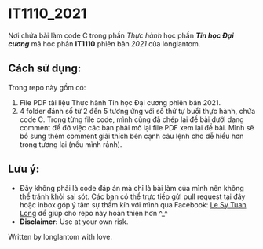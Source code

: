 # IT1110_2021

Nơi chứa bài làm code C trong phần *Thực hành* học phần ***Tin học Đại cương*** mã học phần **IT1110** phiên bản *2021* của longlantom.

## Cách sử dụng:
Trong repo này gồm có:
1. File PDF tài liệu Thực hành Tin học Đại cương phiên bản 2021.
2. 4 folder đánh số từ 2 đến 5 tương ứng với số thứ tự buổi thực hành, chứa code C.
Trong từng file code, mình cũng đã chép lại đề bài dưới dạng comment để đỡ việc các bạn phải mở lại file PDF xem lại đề bài.
Mình sẽ bổ sung thêm comment giải thích bên cạnh câu lệnh cho dễ hiểu hơn trong tương lai (nếu mình rảnh).

## Lưu ý:
* Đây không phải là code đáp án mà chỉ là bài làm của mình nên không thể tránh khỏi sai sót. Các bạn có thể trực tiếp gửi pull request tại đây hoặc inbox góp ý tâm sự thầm kín với mình qua Facebook: [Le Sy Tuan Long](https://www.facebook.com/longlantom/) để giúp cho repo này hoàn thiện hơn ^_^
* **Disclaimer:** Use at your own risk.

Written by longlantom with love.
